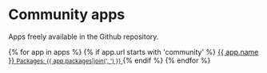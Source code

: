 # Community apps

Apps freely available in the Github repository.   

<div class="grid grid-cols-2 gap-2">
  {% for app in apps %}
    {% if app.url starts with 'community' %}
      <a class="btn btn-large btn-transparent" href="{{ app.url }}" >
        <span class="icon"><i class="{{ app.icon }}"></i></span>
        <span class="text"> {{ app.name }} <small class="block text-xs text-gray-500">Packages: {{ app.packages|join(', ') }}</small> </span>
      </a>
    {% endif %}
  {% endfor %}
</div>